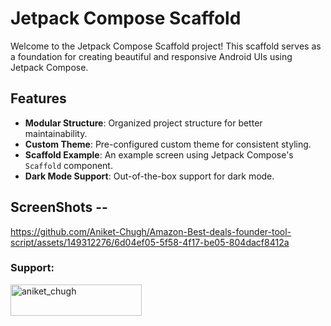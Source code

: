 # Jetpack Compose Scaffold

Welcome to the Jetpack Compose Scaffold project! This scaffold serves as a foundation for creating beautiful and responsive Android UIs using Jetpack Compose.

## Features

- **Modular Structure**: Organized project structure for better maintainability.
- **Custom Theme**: Pre-configured custom theme for consistent styling.
- **Scaffold Example**: An example screen using Jetpack Compose's `Scaffold` component.
- **Dark Mode Support**: Out-of-the-box support for dark mode.

## ScreenShots -- 
https://github.com/Aniket-Chugh/Amazon-Best-deals-founder-tool-script/assets/149312276/6d04ef05-5f58-4f17-be05-804dacf8412a


<h3 align="left">Support:</h3>
<p><a href="https://www.buymeacoffee.com/aniket_chugh"> <img align="left" src="https://cdn.buymeacoffee.com/buttons/v2/default-yellow.png" height="50" width="210" alt="aniket_chugh" /></a></p><br><br>
